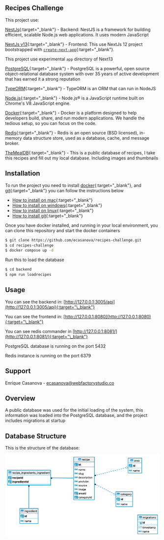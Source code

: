 ## Recipes Challenge

This project use:

[NestJs](https://github.com/nestjs/nest){:target="\_blank"} - Backend: NestJS is a framework for building efficient, scalable Node.js web applications. It uses modern JavaScript

[NextJs v13](https://nextjs.org/blog/next-13){:target="\_blank"} - Frontend: This use NextJs 12 project bootstrapped with [`create-next-app`](https://github.com/vercel/next.js/tree/canary/packages/create-next-app){:target="\_blank"}.

This project use experimental `app` directory of Next13

[PostgreSQL](https://www.postgresql.org){:target="\_blank"} - PostgreSQL is a powerful, open source object-relational database system with over 35 years of active development that has earned it a strong reputation

[TypeORM](https://typeorm.io/){:target="\_blank"} - TypeORM is an ORM that can run in NodeJS

[Node.js](https://nodejs.org/en/){:target="\_blank"} - Node.js® is a JavaScript runtime built on Chrome's V8 JavaScript engine.

[Docker](https://docker.com){:target="\_blank"} - Docker is a platform designed to help developers build, share, and run modern applications. We handle the tedious setup, so you can focus on the code.

[Redis](https://redis.io/){:target="\_blank"} - Redis is an open source (BSD licensed), in-memory data structure store, used as a database, cache, and message broker.

[TheMealDB](https://www.themealdb.com/){:target="\_blank"} - This is a public database of recipes, I take this recipes and fill out my local database. Including images and thumbnails

## Installation

To run the project you need to install [docker](https://docs.docker.com){:target="\_blank"}, and [git](https://git-scm.com/book/en/v2/Getting-Started-Installing-Git){:target="\_blank"} you can follow the instructions below

- [How to install on mac](https://docs.docker.com/desktop/install/mac-install/){:target="\_blank"}
- [How to install on windows](https://docs.docker.com/desktop/install/windows-install/){:target="\_blank"}
- [How to install on linux](https://docs.docker.com/desktop/install/linux-install/){:target="\_blank"}
- [How to install git](https://git-scm.com/book/en/v2/Getting-Started-Installing-Git){:target="\_blank"}

Once you have docker installed, and running in your local environment, you can clone this repository and start the docker containers

```bash
$ git clone https://github.com/ecasanova/recipes-challenge.git
$ cd recipes-challenge
$ docker compose up -d
```

Run this to load the database

```bash
$ cd backend
$ npm run loadrecipes
```

## Usage

You can see the backend in: [http://127.0.0.1:3005/api](http://127.0.0.1:3005/api){:target="\_blank"}

You can see the frontend in: [http://127.0.0.1:8080](http://127.0.0.1:8080){:target="\_blank"}

You can see redis commander in [http://127.0.0.1:8081/](http://127.0.0.1:8081/){:target="\_blank"}

PostgreSQL database is running on the port 5432

Redis instance is running on the port 6379

## Support

Enrique Casanova - [ecasanova@webfactorystudio.co](ecasanova@webfactorystudio.co)

## Overview

A public database was used for the initial loading of the system, this information was loaded into the PostgreSQL database, and the project includes migrations at startup

## Database Structure

This is the structure of the database:

![ER](er.png)

